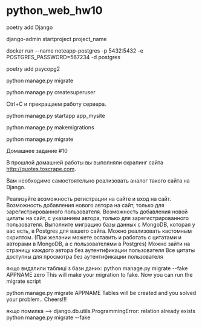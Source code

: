# python_web_hw10

poetry add Django

django-admin startproject project_name

docker run --name noteapp-postgres -p 5432:5432 -e POSTGRES_PASSWORD=567234 -d postgres

poetry add psycopg2

python manage.py migrate

python manage.py createsuperuser

Ctrl+C и прекращаем работу сервера.

python manage.py startapp app_mysite

python manage.py makemigrations

python manage.py migrate


Домашнее задание #10

В прошлой домашней работы вы выполняли скрапинг сайта http://quotes.toscrape.com.

Вам необходимо самостоятельно реализовать аналог такого сайта на Django.

Реализуйте возможность регистрации на сайте и вход на сайт. Возможность добавления нового автора на сайт, только для зарегистрированного пользователя. Возможность добавления новой цитаты на сайт, с указанием автора, только для зарегистрированного пользователя. Выполните миграцию базы данных с MongoDB, которая у вас есть, в Postgres для вашего сайта. Можно реализовать кастомным скриптом. (При желании можете оставить и работать с цитатами и авторами в MongoDB, а с пользователями в Postgres) Можно зайти на страницу каждого автора без аутентификации пользователя Все цитаты доступны для просмотра без аутентификации пользователя



якщо видалили таблиці з бази даних: 
python manage.py migrate --fake APPNAME zero 
This will make your migration to fake. Now you can run the migrate script

python manage.py migrate APPNAME 
Tables will be created and you solved your problem.. Cheers!!!

якщо помилка  --> django.db.utils.ProgrammingError: relation  already exists
python manage.py migrate --fake